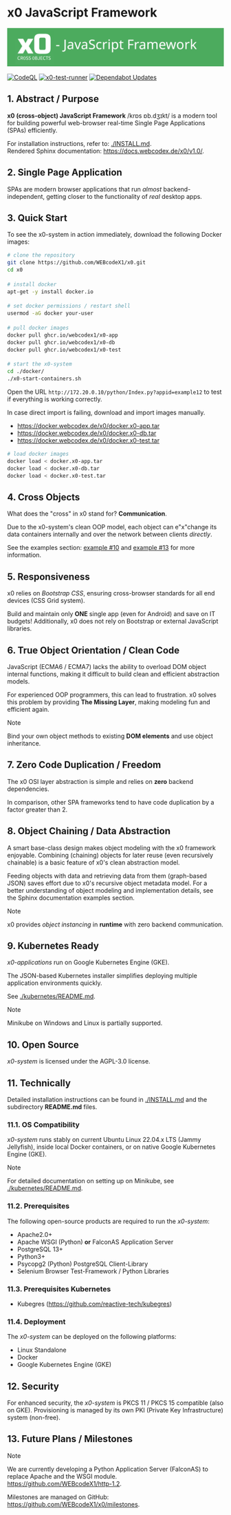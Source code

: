 # x0 JavaScript Framework

![x0-logo](./image/x0-logo-github.png)

[![CodeQL](https://github.com/WEBcodeX1/x0/actions/workflows/github-code-scanning/codeql/badge.svg)](https://github.com/WEBcodeX1/x0/actions/workflows/github-code-scanning/codeql)
[![x0-test-runner](https://github.com/WEBcodeX1/x0/actions/workflows/ci.yml/badge.svg)](https://github.com/WEBcodeX1/x0/actions/workflows/ci.yml)
[![Dependabot Updates](https://github.com/WEBcodeX1/x0/actions/workflows/dependabot/dependabot-updates/badge.svg)](https://github.com/WEBcodeX1/x0/actions/workflows/dependabot/dependabot-updates)

## 1. Abstract / Purpose

**x0 (cross-object) JavaScript Framework** /krɒs ɒb.dʒɪkt/ is a modern tool for
building powerful web-browser real-time Single Page Applications (SPAs) efficiently.

For installation instructions, refer to: [./INSTALL.md](./INSTALL.md).<br>
Rendered Sphinx documentation: https://docs.webcodex.de/x0/v1.0/.

## 2. Single Page Application

SPAs are modern browser applications that run *almost* backend-independent, getting
closer to the functionality of *real* desktop apps.

## 3. Quick Start

To see the x0-system in action immediately, download the following Docker images:

```bash
# clone the repository
git clone https://github.com/WEBcodeX1/x0.git
cd x0

# install docker
apt-get -y install docker.io

# set docker permissions / restart shell
usermod -aG docker your-user

# pull docker images
docker pull ghcr.io/webcodex1/x0-app
docker pull ghcr.io/webcodex1/x0-db
docker pull ghcr.io/webcodex1/x0-test

# start the x0-system
cd ./docker/
./x0-start-containers.sh
```

Open the URL `http://172.20.0.10/python/Index.py?appid=example12` to test if everything
is working correctly.

In case direct import is failing, download and import images manually.

- https://docker.webcodex.de/x0/docker.x0-app.tar<br>
- https://docker.webcodex.de/x0/docker.x0-db.tar<br>
- https://docker.webcodex.de/x0/docker.x0-test.tar<br>

```bash
# load docker images
docker load < docker.x0-app.tar
docker load < docker.x0-db.tar
docker load < docker.x0-test.tar
```

## 4. Cross Objects

What does the "cross" in x0 stand for? **Communication**.

Due to the x0-system's clean OOP model, each object can e"x"change its
data containers internally and over the network between clients *directly*.

See the examples section: [example #10](./example/net_messages/) and
[example #13](./example/copy_paste/) for more information.

## 5. Responsiveness

x0 relies on *Bootstrap CSS*, ensuring cross-browser standards for all end
devices (CSS Grid system).

Build and maintain only **ONE** single app (even for Android) and save on
IT budgets! Additionally, x0 does not rely on Bootstrap or external JavaScript libraries.

## 6. True Object Orientation / Clean Code

JavaScript (ECMA6 / ECMA7) lacks the ability to overload DOM object internal functions,
making it difficult to build clean and efficient abstraction models.

For experienced OOP programmers, this can lead to frustration. x0 solves this problem by
providing **The Missing Layer**, making modeling fun and efficient again.

>[!NOTE]
> Bind your own object methods to existing **DOM elements** and use object inheritance.

## 7. Zero Code Duplication / Freedom

The x0 OSI layer abstraction is simple and relies on **zero** backend dependencies.

In comparison, other SPA frameworks tend to have code duplication by a factor greater than 2.

## 8. Object Chaining / Data Abstraction

A smart base-class design makes object modeling with the x0 framework enjoyable.
Combining (chaining) objects for later reuse (even recursively chainable) is a basic
feature of x0's clean abstraction model.

Feeding objects with data and retrieving data from them (graph-based JSON) saves effort
due to x0's recursive object metadata model. For a better understanding of object modeling
and implementation details, see the Sphinx documentation examples section.

>[!NOTE]
> x0 provides *object instancing* in **runtime** with zero backend communication.

## 9. Kubernetes Ready

*x0-applications* run on Google Kubernetes Engine (GKE).

The JSON-based Kubernetes installer simplifies deploying multiple application
environments quickly.

See [./kubernetes/README.md](./kubernetes/README.md).

>[!NOTE]
> Minikube on Windows and Linux is partially supported.

## 10. Open Source

*x0-system* is licensed under the AGPL-3.0 license.

## 11. Technically

Detailed installation instructions can be found in [./INSTALL.md](./INSTALL.md)
and the subdirectory **README.md** files.

### 11.1. OS Compatibility

*x0-system* runs stably on current Ubuntu Linux 22.04.x LTS (Jammy Jellyfish),
inside local Docker containers, or on native Google Kubernetes Engine (GKE).

>[!NOTE]
> For detailed documentation on setting up on Minikube, see [./kubernetes/README.md](./kubernetes/README.md).

### 11.2. Prerequisites

The following open-source products are required to run the *x0-system*:

- Apache2.0+
- Apache WSGI (Python) **or** FalconAS Application Server
- PostgreSQL 13+
- Python3+
- Psycopg2 (Python) PostgreSQL Client-Library
- Selenium Browser Test-Framework / Python Libraries

### 11.3. Prerequisites Kubernetes

- Kubegres (https://github.com/reactive-tech/kubegres)

### 11.4. Deployment

The *x0-system* can be deployed on the following platforms:

- Linux Standalone
- Docker
- Google Kubernetes Engine (GKE)

## 12. Security

For enhanced security, the *x0-system* is PKCS 11 / PKCS 15 compatible (also on GKE).
Provisioning is managed by its own PKI (Private Key Infrastructure) system (non-free).

## 13. Future Plans / Milestones

>[!NOTE]
> We are currently developing a Python Application Server (FalconAS) to replace Apache
> and the WSGI module.<br> https://github.com/WEBcodeX1/http-1.2.

Milestones are managed on GitHub: https://github.com/WEBcodeX1/x0/milestones.

